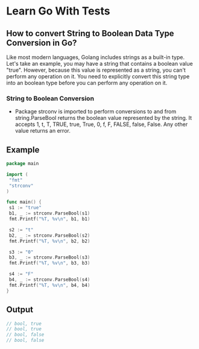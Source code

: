 # Learn Go With Tests

## How to convert String to Boolean Data Type Conversion in Go?

<p>
Like most modern languages, Golang includes strings as a built-in type. Let's take an example, you may have a string that contains a boolean value "true". However, because this value is represented as a string, you can't perform any operation on it. You need to explicitly convert this string type into an boolean type before you can perform any operation on it.
</p>

### String to Boolean Conversion

* Package strconv is imported to perform conversions to and from string.ParseBool returns the boolean value represented by the string. It accepts 1, t, T, TRUE, true, True, 0, f, F, FALSE, false, False. Any other value returns an error.

## Example

```go
package main

import (
 "fmt"
 "strconv"
)

func main() {
 s1 := "true"
 b1, _ := strconv.ParseBool(s1)
 fmt.Printf("%T, %v\n", b1, b1)

 s2 := "t"
 b2, _ := strconv.ParseBool(s2)
 fmt.Printf("%T, %v\n", b2, b2)

 s3 := "0"
 b3, _ := strconv.ParseBool(s3)
 fmt.Printf("%T, %v\n", b3, b3)

 s4 := "F"
 b4, _ := strconv.ParseBool(s4)
 fmt.Printf("%T, %v\n", b4, b4)
}
```

## Output

```go
// bool, true
// bool, true
// bool, false
// bool, false
```
